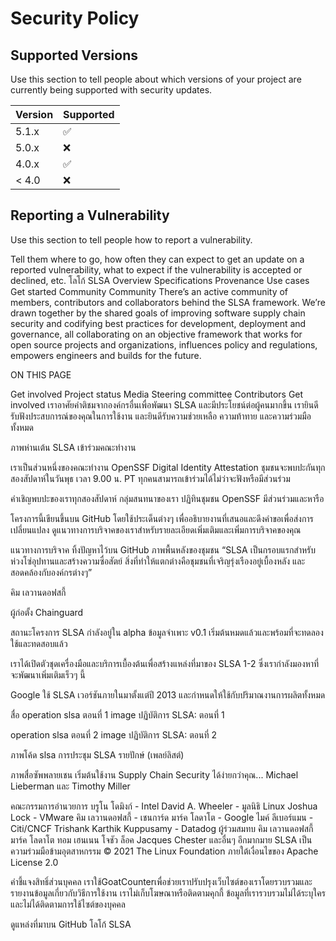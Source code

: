 # Security Policy

## Supported Versions

Use this section to tell people about which versions of your project are
currently being supported with security updates.

| Version | Supported          |
| ------- | ------------------ |
| 5.1.x   | :white_check_mark: |
| 5.0.x   | :x:                |
| 4.0.x   | :white_check_mark: |
| < 4.0   | :x:                |

## Reporting a Vulnerability

Use this section to tell people how to report a vulnerability.

Tell them where to go, how often they can expect to get an update on a
reported vulnerability, what to expect if the vulnerability is accepted or
declined, etc.
โลโก้ SLSA
Overview
Specifications
Provenance
Use cases
Get started
Community
Community
There’s an active community of members, contributors and collaborators behind the SLSA framework. We’re drawn together by the shared goals of improving software supply chain security and codifying best practices for development, deployment and governance, all collaborating on an objective framework that works for open source projects and organizations, influences policy and regulations, empowers engineers and builds for the future.

ON THIS PAGE

Get involved
Project status
Media
Steering committee
Contributors
Get involved
เราอาศัยคำติชมจากองค์กรอื่นเพื่อพัฒนา SLSA และมีประโยชน์ต่อผู้คนมากขึ้น เรายินดีรับฟังประสบการณ์ของคุณในการใช้งาน และยินดีรับความช่วยเหลือ ความท้าทาย และความร่วมมือทั้งหมด

ภาพห่านเต้น SLSA
เข้าร่วมคณะทำงาน

เราเป็นส่วนหนึ่งของคณะทำงาน OpenSSF Digital Identity Attestation ชุมชนจะพบปะกันทุกสองสัปดาห์ในวันพุธ เวลา 9.00 น. PT ทุกคนสามารถเข้าร่วมได้ไม่ว่าจะฟังหรือมีส่วนร่วม

คำเชิญพบปะของเราทุกสองสัปดาห์
กลุ่มสนทนาของเรา
ปฏิทินชุมชน OpenSSF
มีส่วนร่วมและหารือ

โครงการนี้เขียนขึ้นบน GitHub โดยใช้ประเด็นต่างๆ เพื่ออธิบายงานที่เสนอและดึงคำขอเพื่อส่งการเปลี่ยนแปลง ดูแนวทางการบริจาคของเราสำหรับรายละเอียดเพิ่มเติมและเพิ่มการบริจาคของคุณ

แนวทางการบริจาค
ทิ้งปัญหาไว้บน GitHub
ภาพพื้นหลังของชุมชน
“SLSA เป็นกรอบแรกสำหรับห่วงโซ่อุปทานและสร้างความซื่อสัตย์ สิ่งที่ทำให้แตกต่างคือชุมชนที่เจริญรุ่งเรืองอยู่เบื้องหลัง และสอดคล้องกับองค์กรต่างๆ”

คิม เลวานดอฟสกี้

ผู้ก่อตั้ง Chainguard

สถานะโครงการ
SLSA กำลังอยู่ใน alpha
ข้อมูลจำเพาะ v0.1 เริ่มต้นหมดแล้วและพร้อมที่จะทดลองใช้และทดสอบแล้ว

เราได้เปิดตัวชุดเครื่องมือและบริการเบื้องต้นเพื่อสร้างแหล่งที่มาของ SLSA 1-2 ซึ่งเรากำลังมองหาที่จะพัฒนาเพิ่มเติมเร็วๆ นี้

Google ใช้ SLSA เวอร์ชันภายในมาตั้งแต่ปี 2013 และกำหนดให้ใช้กับปริมาณงานการผลิตทั้งหมด

สื่อ
operation slsa ตอนที่ 1 image
ปฏิบัติการ SLSA: ตอนที่ 1

operation slsa ตอนที่ 2 image
ปฏิบัติการ SLSA: ตอนที่ 2

ภาพโค้ด slsa
การประชุม SLSA รายปักษ์ (เพลย์ลิสต์)

ภาพสื่อซัพพลายเชน
เริ่มต้นใช้งาน Supply Chain Security ได้ง่ายกว่าคุณ... Michael Lieberman และ Timothy Miller

คณะกรรมการอำนวยการ
บรูโน โดมิงก์ - Intel
David A. Wheeler - มูลนิธิ Linux
Joshua Lock - VMware
คิม เลวานดอฟสกี้ - เชนการ์ด
มาร์ค โลดาโต - Google
ไมค์ ลีเบอร์แมน - Citi/CNCF
Trishank Karthik Kuppusamy - Datadog
ผู้ร่วมสมทบ
คิม เลวานดอฟสกี้
มาร์ค โลดาโต
ทอม เฮนเนน
โจชัว ล็อค
Jacques Chester
และอื่นๆ อีกมากมาย
SLSA เป็นความร่วมมือข้ามอุตสาหกรรม
© 2021 The Linux Foundation ภายใต้เงื่อนไขของ Apache License 2.0

คำชี้แจงสิทธิ์ส่วนบุคคล
เราใช้GoatCounterเพื่อช่วยเราปรับปรุงเว็บไซต์ของเราโดยรวบรวมและรายงานข้อมูลเกี่ยวกับวิธีการใช้งาน เราไม่เก็บโฆษณาหรือติดตามคุกกี้ ข้อมูลที่เรารวบรวมไม่ได้ระบุใครและไม่ได้ติดตามการใช้ไซต์ของบุคคล

ดูแหล่งที่มาบน GitHub
โลโก้ SLSA
